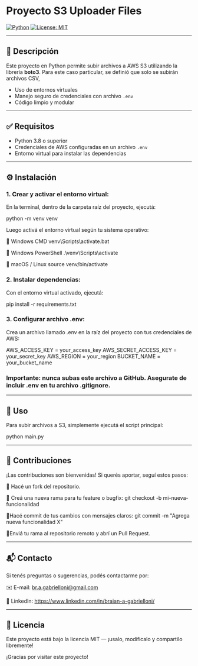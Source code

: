 # Proyecto S3 Uploader Files

[![Python](https://img.shields.io/badge/python-3.8+-blue.svg)](https://www.python.org/downloads/)
[![License: MIT](https://img.shields.io/badge/License-MIT-green.svg)](LICENSE)

---

## 📌 Descripción

Este proyecto en Python permite subir archivos a AWS S3 utilizando la librería **boto3**. 
Para este caso particular, se definió que solo se subirán archivos CSV, 

- Uso de entornos virtuales
- Manejo seguro de credenciales con archivo `.env`
- Código limpio y modular

---

## ✅ Requisitos

- Python 3.8 o superior  
- Credenciales de AWS configuradas en un archivo `.env`  
- Entorno virtual para instalar las dependencias  

---

## ⚙️ Instalación

### 1. Crear y activar el entorno virtual:

En la terminal, dentro de la carpeta raíz del proyecto, ejecutá:

python -m venv venv

Luego activá el entorno virtual según tu sistema operativo:

🔹 Windows CMD
venv\Scripts\activate.bat

🔹 Windows PowerShell
.\venv\Scripts\activate

🔹 macOS / Linux
source venv/bin/activate

### 2. Instalar dependencias:

Con el entorno virtual activado, ejecutá:

pip install -r requirements.txt

### 3. Configurar archivo .env:

Crea un archivo llamado .env en la raíz del proyecto con tus credenciales de AWS:

AWS_ACCESS_KEY = your_access_key
AWS_SECRET_ACCESS_KEY = your_secret_key
AWS_REGION = your_region
BUCKET_NAME = your_bucket_name

### Importante: nunca subas este archivo a GitHub. Asegurate de incluir .env en tu archivo .gitignore.

---

## 🚀 Uso

Para subir archivos a S3, simplemente ejecutá el script principal:

python main.py

---

## 🤝 Contribuciones

¡Las contribuciones son bienvenidas!
Si querés aportar, seguí estos pasos:

🔹 Hacé un fork del repositorio.

🔹 Creá una nueva rama para tu feature o bugfix:
    git checkout -b mi-nueva-funcionalidad
    
🔹Hacé commit de tus cambios con mensajes claros:
    git commit -m "Agrega nueva funcionalidad X"
    
🔹Enviá tu rama al repositorio remoto y abrí un Pull Request.

---

## 📬 Contacto

Si tenés preguntas o sugerencias, podés contactarme por:

✉️ E-mail: br.a.gabrielloni@gmail.com

🔗 LinkedIn: https://www.linkedin.com/in/braian-a-gabrielloni/

---

## 📝 Licencia

Este proyecto está bajo la licencia MIT — ¡usalo, modificalo y compartilo libremente!

¡Gracias por visitar este proyecto! 

